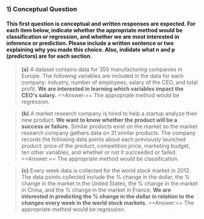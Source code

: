 ### 1) Conceptual Question

#### This first question is conceptual and written responses are expected. For each item below, indicate whether the appropriate method would be classification or regression, and whether we are most interested in inference or prediction. Please include a written sentence or two explaining why you made this choice. Also, indidate what n and p (predictors) are for each section.

> **(a)** A dataset contains data for 350 manufacturing companies in Europe. The following variables are included in the data for each company: industry, number of employees, salary of the CEO, and total profit. **We are interested in learning which variables impact the CEO's salary.** 
==Answer:== The appropriate method would be regression.

> **(b)** A market research company is hired to help a startup analyze their new product. **We want to know whether the product will be a success or failure.** Similar products exist on the market so the market research company gathers data on 31 similar products. The company records the following data points about each previously launched product: price of the product, competition price, marketing budget, ten other variables, and whether or not it succeeded or failed. 
==Answer:== The appropriate method would be classification.

> **(c)** Every week data is collected for the world stock market in 2012. The data points collected include the % change in the dollar, the % change in the market in the United States, the % change in the market in China, and the % change in the market in France. **We are interested in predicting the % change in the dollar in relation to the changes every week in the world stock markets.** 
==Answer:== The appropriate method would be regression.